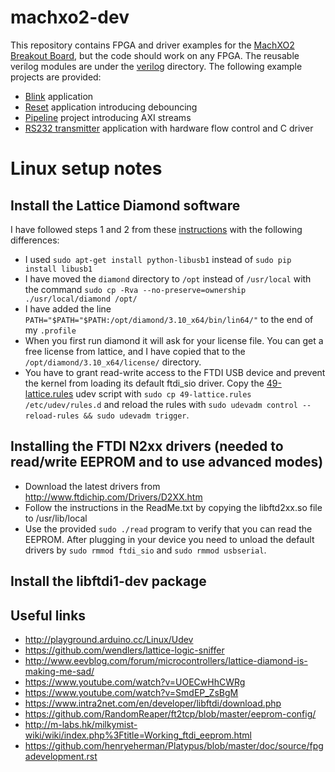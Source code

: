 # machxo2-dev

This repository contains FPGA and driver examples for the [MachXO2 Breakout Board](http://www.latticesemi.com/en/Products/DevelopmentBoardsAndKits/MachXO2BreakoutBoard),
but the code should work on any FPGA. The reusable verilog modules are under the
[verilog](verilog) directory. The following example projects are provided:

* [Blink](projects/blink) application
* [Reset](projects/reset) application introducing debouncing
* [Pipeline](projects/pipeline) project introducing AXI streams
* [RS232 transmitter](projects/rs232tx) application with hardware flow control and C driver

# Linux setup notes

## Install the Lattice Diamond software
I have followed steps 1 and 2 from these
[instructions](https://ycnrg.org/lattice-diamond-on-ubuntu-16-04/)
with the following differences:
* I used `sudo apt-get install python-libusb1` instead of `sudo pip install libusb1`
* I have moved the `diamond` directory to `/opt` instead of `/usr/local` with the command
`sudo cp -Rva --no-preserve=ownership ./usr/local/diamond /opt/`
* I have added the line `PATH="$PATH="$PATH:/opt/diamond/3.10_x64/bin/lin64/"` to the end of my `.profile`
* When you first run diamond it will ask for your license file. You can get a free license
from lattice, and I have copied that to the `/opt/diamond/3.10_x64/license/` directory.
* You have to grant read-write access to the FTDI USB device and prevent the kernel from
loading its default ftdi_sio driver. Copy the [49-lattice.rules](49-lattice.rules) udev script
with `sudo cp 49-lattice.rules /etc/udev/rules.d` and reload the rules with
`sudo udevadm control --reload-rules && sudo udevadm trigger`.

## Installing the FTDI N2xx drivers (needed to read/write EEPROM and to use advanced modes)
* Download the latest drivers from http://www.ftdichip.com/Drivers/D2XX.htm
* Follow the instructions in the ReadMe.txt by copying the libftd2xx.so file to /usr/lib/local
* Use the provided `sudo ./read` program to verify that you can read the EEPROM. After plugging in
your device you need to unload the default drivers by `sudo rmmod ftdi_sio` and `sudo rmmod usbserial`.

## Install the libftdi1-dev package

## Useful links
* http://playground.arduino.cc/Linux/Udev
* https://github.com/wendlers/lattice-logic-sniffer
* http://www.eevblog.com/forum/microcontrollers/lattice-diamond-is-making-me-sad/
* https://www.youtube.com/watch?v=UOECwHhCWRg
* https://www.youtube.com/watch?v=SmdEP_ZsBgM
* https://www.intra2net.com/en/developer/libftdi/download.php
* https://github.com/RandomReaper/ft2tcp/blob/master/eeprom-config/
* http://m-labs.hk/milkymist-wiki/wiki/index.php%3Ftitle=Working_ftdi_eeprom.html
* https://github.com/henryeherman/Platypus/blob/master/doc/source/fpgadevelopment.rst

